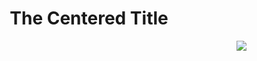 <h1 style="text-align: center;"> The Centered Title</h1>
<img style="float:right;" src="C:\Users\25099\Desktop/smiling-dog.jpg">
<p





